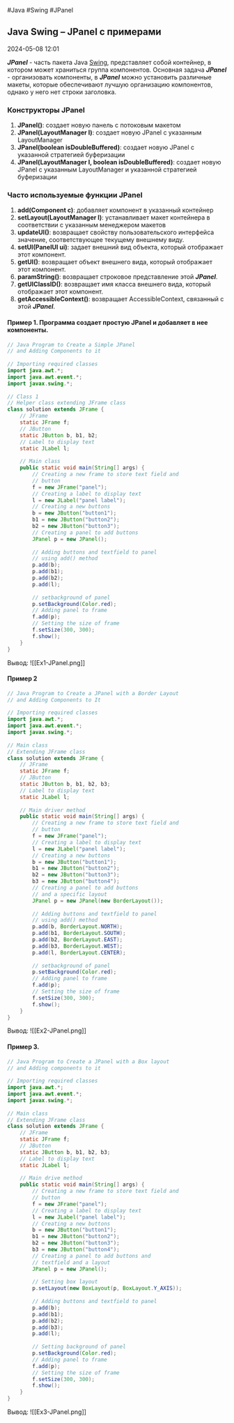 #Java #Swing #JPanel

## Java Swing – JPanel с примерами

2024-05-08 12:01

**_JPanel_** - часть пакета Java [Swing](Swing), представляет собой контейнер, в котором может храниться группа компонентов. Основная задача **_JPanel_** - организовать компоненты, в **_JPanel_** можно установить различные макеты, которые обеспечивают лучшую организацию компонентов, однако у него нет строки заголовка.

### **Конструкторы JPanel** 

1. **JPanel()**: создает новую панель с потоковым макетом
2. **JPanel(LayoutManager l)**: создает новую JPanel с указанным LayoutManager
3. **JPanel(boolean isDoubleBuffered)**: создает новую JPanel с указанной стратегией буферизации
4. **JPanel(LayoutManager l, boolean isDoubleBuffered)**: создает новую JPanel с указанным LayoutManager и указанной стратегией буферизации

### **Часто используемые функции JPanel** 

1. **add(Component c)**: добавляет компонент в указанный контейнер
2. **setLayout(LayoutManager l)**: устанавливает макет контейнера в соответствии с указанным менеджером макетов
3. **updateUI()**: возвращает свойству пользовательского интерфейса значение, соответствующее текущему внешнему виду.
4. **setUI(PanelUI ui)**: задает внешний вид объекта, который отображает этот компонент.
5. **getUI()**: возвращает объект внешнего вида, который отображает этот компонент.
6. **paramString()**: возвращает строковое представление этой **_JPanel_**.
7. **getUIClassID()**: возвращает имя класса внешнего вида, который отображает этот компонент.
8. **getAccessibleContext()**: возвращает AccessibleContext, связанный с этой **_JPanel_**.

#### Пример 1. Программа создает простую JPanel и добавляет в нее компоненты.

```java
// Java Program to Create a Simple JPanel 
// and Adding Components to it 
  
// Importing required classes 
import java.awt.*; 
import java.awt.event.*; 
import javax.swing.*; 
  
// Class 1 
// Helper class extending JFrame class 
class solution extends JFrame { 
    // JFrame 
    static JFrame f; 
    // JButton 
    static JButton b, b1, b2; 
    // Label to display text 
    static JLabel l; 
  
    // Main class 
    public static void main(String[] args) { 
        // Creating a new frame to store text field and 
        // button 
        f = new JFrame("panel"); 
        // Creating a label to display text 
        l = new JLabel("panel label"); 
        // Creating a new buttons 
        b = new JButton("button1"); 
        b1 = new JButton("button2"); 
        b2 = new JButton("button3"); 
        // Creating a panel to add buttons 
        JPanel p = new JPanel(); 
  
        // Adding buttons and textfield to panel 
        // using add() method 
        p.add(b); 
        p.add(b1); 
        p.add(b2); 
        p.add(l); 
  
        // setbackground of panel 
        p.setBackground(Color.red); 
        // Adding panel to frame 
        f.add(p); 
        // Setting the size of frame 
        f.setSize(300, 300); 
        f.show(); 
    } 
}
```
Вывод:
![[Ex1-JPanel.png]]

#### Пример 2

```java
// Java Program to Create a JPanel with a Border Layout 
// and Adding Components to It 
  
// Importing required classes 
import java.awt.*; 
import java.awt.event.*; 
import javax.swing.*; 
  
// Main class 
// Extending JFrame class 
class solution extends JFrame { 
    // JFrame 
    static JFrame f; 
    // JButton 
    static JButton b, b1, b2, b3; 
    // Label to display text 
    static JLabel l; 
  
    // Main driver method 
    public static void main(String[] args) { 
        // Creating a new frame to store text field and 
        // button 
        f = new JFrame("panel"); 
        // Creating a label to display text 
        l = new JLabel("panel label"); 
        // Creating a new buttons 
        b = new JButton("button1"); 
        b1 = new JButton("button2"); 
        b2 = new JButton("button3"); 
        b3 = new JButton("button4"); 
        // Creating a panel to add buttons 
        // and a specific layout 
        JPanel p = new JPanel(new BorderLayout()); 
  
        // Adding buttons and textfield to panel 
        // using add() method 
        p.add(b, BorderLayout.NORTH); 
        p.add(b1, BorderLayout.SOUTH); 
        p.add(b2, BorderLayout.EAST); 
        p.add(b3, BorderLayout.WEST); 
        p.add(l, BorderLayout.CENTER); 
  
        // setbackground of panel 
        p.setBackground(Color.red); 
        // Adding panel to frame 
        f.add(p); 
        // Setting the size of frame 
        f.setSize(300, 300); 
        f.show(); 
    } 
}
```
Вывод:
![[Ex2-JPanel.png]]

#### Пример 3.

```java
// Java Program to Create a JPanel with a Box layout 
// and Adding components to it 
  
// Importing required classes 
import java.awt.*; 
import java.awt.event.*; 
import javax.swing.*; 
  
// Main class 
// Extending JFrame class 
class solution extends JFrame { 
    // JFrame 
    static JFrame f; 
    // JButton 
    static JButton b, b1, b2, b3; 
    // Label to display text 
    static JLabel l; 
  
    // Main drive method 
    public static void main(String[] args) { 
        // Creating a new frame to store text field and 
        // button 
        f = new JFrame("panel"); 
        // Creating a label to display text 
        l = new JLabel("panel label"); 
        // Creating a new buttons 
        b = new JButton("button1"); 
        b1 = new JButton("button2"); 
        b2 = new JButton("button3"); 
        b3 = new JButton("button4"); 
        // Creating a panel to add buttons and 
        // textfield and a layout 
        JPanel p = new JPanel(); 
  
        // Setting box layout 
        p.setLayout(new BoxLayout(p, BoxLayout.Y_AXIS)); 
  
        // Adding buttons and textfield to panel 
        p.add(b); 
        p.add(b1); 
        p.add(b2); 
        p.add(b3); 
        p.add(l); 
  
        // Setting background of panel 
        p.setBackground(Color.red); 
        // Adding panel to frame 
        f.add(p); 
        // Setting the size of frame 
        f.setSize(300, 300); 
        f.show(); 
    } 
}
```
Вывод:
![[Ex3-JPanel.png]]


